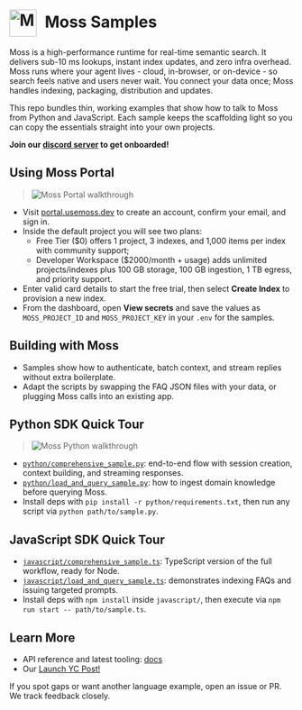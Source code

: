 <!-- markdownlint-disable-next-line MD033 -->
# <img src="https://github.com/user-attachments/assets/c4e39933-40c4-462d-a9a3-135458c6705f" alt="Moss logo" width="48" style="vertical-align: middle; margin-right: 8px;" /> Moss Samples

Moss is a high-performance runtime for real-time semantic search. It delivers sub-10 ms lookups, instant index updates, and zero infra overhead. Moss runs where your agent lives - cloud, in-browser, or on-device - so search feels native and users never wait. You connect your data once; Moss handles indexing, packaging, distribution and updates.

This repo bundles thin, working examples that show how to talk to Moss from Python and JavaScript. Each sample keeps the scaffolding light so you can copy the essentials straight into your own projects.

**Join our [discord server](https://discord.gg/Z9TGpJWF) to get onboarded!**

## Using Moss Portal

> ![Moss Portal walkthrough](https://github.com/user-attachments/assets/c3db9d2d-0df5-4cec-99fd-7d49d0a30844)

- Visit [portal.usemoss.dev](https://portal.usemoss.dev/auth/login) to create an account, confirm your email, and sign in.
- Inside the default project you will see two plans:
  - Free Tier ($0) offers 1 project, 3 indexes, and 1,000 items per index with community support;
  - Developer Workspace ($2000/month + usage) adds unlimited projects/indexes plus 100 GB storage, 100 GB ingestion, 1 TB egress, and priority support.
- Enter valid card details to start the free trial, then select **Create Index** to provision a new index.
- From the dashboard, open **View secrets** and save the values as `MOSS_PROJECT_ID` and `MOSS_PROJECT_KEY` in your `.env` for the samples.

## Building with Moss

- Samples show how to authenticate, batch context, and stream replies without extra boilerplate.
- Adapt the scripts by swapping the FAQ JSON files with your data, or plugging Moss calls into an existing app.
 
## Python SDK Quick Tour

> ![Moss Python walkthrough](https://github.com/user-attachments/assets/d826023d-92d6-49ac-8e5e-81cf04d409c5)

- [`python/comprehensive_sample.py`](python/comprehensive_sample.py): end-to-end flow with session creation, context building, and streaming responses.
- [`python/load_and_query_sample.py`](python/load_and_query_sample.py): how to ingest domain knowledge before querying Moss.
- Install deps with `pip install -r python/requirements.txt`, then run any script via `python path/to/sample.py`.

## JavaScript SDK Quick Tour

- [`javascript/comprehensive_sample.ts`](javascript/comprehensive_sample.ts): TypeScript version of the full workflow, ready for Node.
- [`javascript/load_and_query_sample.ts`](javascript/load_and_query_sample.ts): demonstrates indexing FAQs and issuing targeted prompts.
- Install deps with `npm install` inside `javascript/`, then execute via `npm run start -- path/to/sample.ts`.

## Learn More

- API reference and latest tooling: [docs](https://docs.usemoss.dev/)
- Our [Launch YC Post!](https://www.ycombinator.com/launches/Oiq-moss-real-time-semantic-search-for-conversational-ai)

If you spot gaps or want another language example, open an issue or PR. We track feedback closely.

